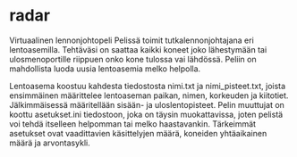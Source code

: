 radar
=====

Virtuaalinen lennonjohtopeli Pelissä toimit tutkalennonjohtajana eri lentoasemilla. 
Tehtäväsi on saattaa kaikki koneet joko lähestymään tai ulosmenoportille riippuen onko kone 
tulossa vai lähdössä. Peliin on mahdollista luoda uusia lentoasemia melko helpolla. 

Lentoasema koostuu kahdesta tiedostosta nimi.txt ja nimi_pisteet.txt, joista ensimmäinen 
määrittelee lentoaseman paikan, nimen, korkeuden ja kiitotiet. Jälkimmäisessä määritellään 
sisään- ja uloslentopisteet. Pelin muuttujat on koottu asetukset.ini tiedostoon, 
joka on täysin muokattavissa, joten pelistä voi tehdä itselleen helpomman tai melko 
haastavankin. Tärkeimmät asetukset ovat vaadittavien käsittelyjen määrä, koneiden 
yhtäaikainen määrä ja arvontasykli.
